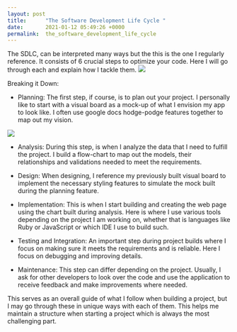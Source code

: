 ```yaml
---
layout: post
title:      "The Software Development Life Cycle "
date:       2021-01-12 05:49:26 +0000
permalink:  the_software_development_life_cycle
---
```


 
The SDLC, can be interpreted many ways but the this is the one I regularly reference. It consists of 6 crucial steps to optimize your code. Here I will go through each and explain how I tackle them.
![](https://g83jp346tayu3vege2q0y5tb-wpengine.netdna-ssl.com/wp-content/uploads/2016/03/627x627-SftwareDev-Feature-HUSS.jpg)

Breaking it Down:

-	Planning: The first step, if course, is to plan out your project. I personally like to start with a visual board as a mock-up of what I envision my app to look like. I often use google docs hodge-podge features together to map out my vision. 

![](https://scontent.ftpa1-2.fna.fbcdn.net/v/t1.0-9/s960x960/138578994_1772556336247649_4391675852709062877_o.jpg?_nc_cat=100&ccb=2&_nc_sid=730e14&_nc_ohc=omzJTnaUh74AX-1PzhI&_nc_ht=scontent.ftpa1-2.fna&tp=7&oh=bec275f86adf5f91d284b769bd50f37c&oe=60225BCB)

-	Analysis: During this step, is when I analyze the data that I need to fulfill the project. I build a flow-chart to map out the models, their relationships and validations needed to meet the requirements. 

-	Design: When designing, I reference my previously built visual board to implement the necessary styling features to simulate the mock built during the planning feature.

-	 Implementation: This is when I start building and creating the web page using the chart built during analysis. Here is where I use various tools depending on the project I am working on, whether that is languages like Ruby or JavaScript or which IDE I use to build such. 

-	Testing and Integration: An important step during project builds where I focus on making sure it meets the requirements and is reliable. Here I focus on debugging and improving details. 

-	Maintenance: This step can differ depending on the project. Usually, I ask for other developers to look over the code and use the application to receive feedback and make improvements where needed. 

This serves as an overall guide of what I follow when building a project, but I may go through these in unique ways with each of them. This helps me maintain a structure when starting a project which is always the most challenging part. 


